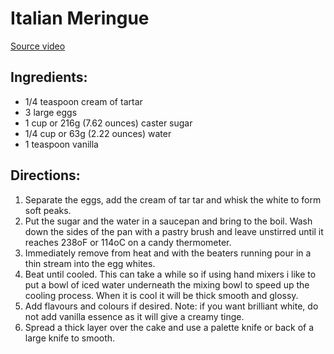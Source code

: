 # Italian Meringue 

[Source video](https://youtu.be/BAye9nrNg6A)

## Ingredients:
* 1/4 teaspoon cream of tartar
* 3 large eggs
* 1 cup or 216g (7.62 ounces) caster sugar
* 1/4 cup or 63g (2.22 ounces) water
* 1 teaspoon vanilla

## Directions:
1. Separate the eggs, add the cream of tar tar and whisk the white to form soft peaks.
2. Put the sugar and the water in a saucepan and bring to the boil. Wash down the sides of the pan with a pastry brush and leave unstirred until it reaches 238oF or 114oC on a candy thermometer.
3. Immediately remove from heat and with the beaters running pour in a thin stream into the egg whites.
4. Beat until cooled.  This can take a while so if using hand mixers i like to put a bowl of iced water underneath the mixing bowl to speed up the cooling process. When it is cool it will be thick smooth and glossy.
5. Add flavours and colours if desired. Note: if you want brilliant white, do not add vanilla essence as it will give a creamy tinge.
6. Spread a thick layer over the cake and use a palette knife or back of a large knife to smooth.
